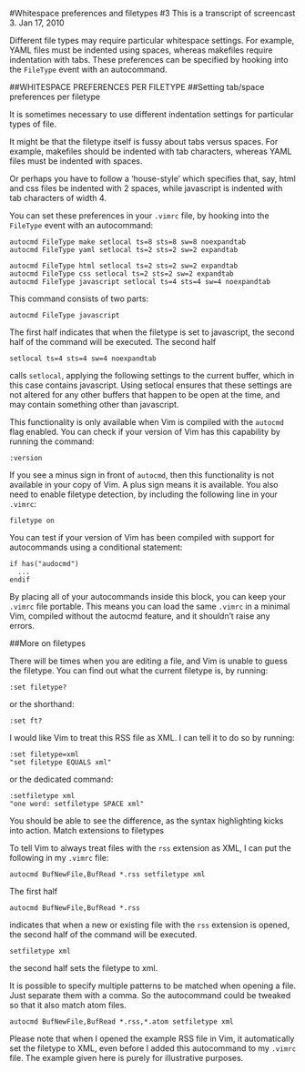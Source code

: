 #Whitespace preferences and filetypes
\#3
This is a transcript of screencast 3.
Jan 17, 2010

Different file types may require particular whitespace settings. For example, YAML files must be indented using spaces, whereas makefiles require indentation with tabs. These preferences can be specified by hooking into the `FileType` event with an autocommand.

##WHITESPACE PREFERENCES PER FILETYPE
##Setting tab/space preferences per filetype

It is sometimes necessary to use different indentation settings for particular types of file.

It might be that the filetype itself is fussy about tabs versus spaces. For example, makefiles should be indented with tab characters, whereas YAML files must be indented with spaces.

Or perhaps you have to follow a ‘house-style’ which specifies that, say, html and css files be indented with 2 spaces, while javascript is indented with tab characters of width 4.

You can set these preferences in your `.vimrc` file, by hooking into the `FileType` event with an autocommand:

```viml
autocmd FileType make setlocal ts=8 sts=8 sw=8 noexpandtab
autocmd FileType yaml setlocal ts=2 sts=2 sw=2 expandtab

autocmd FileType html setlocal ts=2 sts=2 sw=2 expandtab
autocmd FileType css setlocal ts=2 sts=2 sw=2 expandtab
autocmd FileType javascript setlocal ts=4 sts=4 sw=4 noexpandtab
```

This command consists of two parts:

```viml
autocmd FileType javascript
```

The first half indicates that when the filetype is set to javascript, the second half of the command will be executed. The second half

```viml
setlocal ts=4 sts=4 sw=4 noexpandtab
```

calls `setlocal`, applying the following settings to the current buffer, which in this case contains javascript. Using setlocal ensures that these settings are not altered for any other buffers that happen to be open at the time, and may contain something other than javascript.

This functionality is only available when Vim is compiled with the `autocmd` flag enabled. You can check if your version of Vim has this capability by running the command:

```viml
:version
```

If you see a minus sign in front of `autocmd`, then this functionality is not available in your copy of Vim. A plus sign means it is available. You also need to enable filetype detection, by including the following line in your `.vimrc`:

```viml
filetype on
```

You can test if your version of Vim has been compiled with support for autocommands using a conditional statement:

```viml
if has("audocmd")
  ...
endif
```

By placing all of your autocommands inside this block, you can keep your `.vimrc` file portable. This means you can load the same `.vimrc` in a minimal Vim, compiled without the autocmd feature, and it shouldn’t raise any errors.

##More on filetypes

There will be times when you are editing a file, and Vim is unable to guess the filetype. You can find out what the current filetype is, by running:

```viml
:set filetype?
```

or the shorthand:

```viml
:set ft?
```

I would like Vim to treat this RSS file as XML. I can tell it to do so by running:

```viml
:set filetype=xml
"set filetype EQUALS xml"
```

or the dedicated command:

```viml
:setfiletype xml
"one word: setfiletype SPACE xml"
```

You should be able to see the difference, as the syntax highlighting kicks into action.
Match extensions to filetypes

To tell Vim to always treat files with the `rss` extension as XML, I can put the following in my `.vimrc` file:

```viml
autocmd BufNewFile,BufRead *.rss setfiletype xml
```

The first half

```viml
autocmd BufNewFile,BufRead *.rss
```

indicates that when a new or existing file with the `rss` extension is opened, the second half of the command will be executed.

```viml
setfiletype xml
```

the second half sets the filetype to xml.

It is possible to specify multiple patterns to be matched when opening a file. Just separate them with a comma. So the autocommand could be tweaked so that it also match atom files.
```viml
autocmd BufNewFile,BufRead *.rss,*.atom setfiletype xml
```

Please note that when I opened the example RSS file in Vim, it automatically set the filetype to XML, even before I added this autocommand to my `.vimrc` file. The example given here is purely for illustrative purposes.

